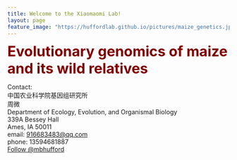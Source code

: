 ```yaml
---
title: Welcome to the Xiaomaomi Lab!
layout: page
feature_image: "https://huffordlab.github.io/pictures/maize_genetics.jpg"
---
```



<b><font size = "6" color="maroon">Evolutionary genomics of maize and its wild relatives</font></b>

Contact:<br>
中国农业科学院基因组研究所<br>
周微<br>
Department of Ecology, Evolution, and Organismal Biology<br>
339A Bessey Hall<br>
Ames, IA 50011<br>
email: 916683483@qq.com<br>
phone: 13594681887<br>
<a href="https://twitter.com/mbhufford?ref_src=twsrc%5Etfw" class="twitter-follow-button" data-show-count="false">Follow @mbhufford</a><script async src="https://platform.twitter.com/widgets.js" charset="utf-8"></script>



